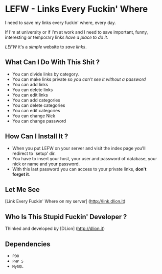 LEFW - Links Every Fuckin' Where
================================
I need to save my links every fuckin' where, every day.

If I'm at university or if I'm at work and I need to save important, funny, interesting or temporary links _have a place to do it_.

*LEFW* it's a _simple_ website to _save links_.

What Can I Do With This Shit ?
----------------------------
* You can divide links by category.
* You can make links private so *you can't see it without a password*
* You can add links 
* You can delete links
* You can edit links
* You can add categories
* You can delete categories
* You can edit categories
* You can change Nick
* You can change password

How Can I Install It ?
--------------------
* When you put LEFW on your server and visit the index page you'll redirect to 'setup' dir.
* You have to insert your host, your user and password of database, your nick or name and your password.
* With this last password you can access to your private links, **don't forget it**.

Let Me See
----------
[Link Every Fuckin' Where on my server] (http://link.dlion.it)


Who Is This Stupid Fuckin' Developer ?
---------------------------------------
Thinked and developed by [DLion] (http://dlion.it)


Dependencies
------------
* `PDO`
* `PHP 5`
* `MySQL`
